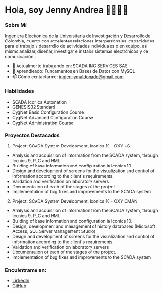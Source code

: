 # Hola, soy Jenny Andrea 👨‍💻👩‍💻



### Sobre Mí

Ingeniera Electronica de la Universitaria de Investigación y Desarrollo de Colombia, cuento con excelentes relaciones interpersonales, capacidades para el trabajo y desarrollo de actividades individuales o en equipo, así mismo analizar, diseñar, investigar e instalar
sistemas electrónicos y de comunicación..

- 🔭 Actualmente trabajando en: SCADA ING SERVICES SAS
- 🌱 Aprendiendo: Fundamentos en Bases de Datos con MySQL
- 📫 Cómo contactarme: ingjennymaldonado@gmail.com
  

### Habilidades

- SCADA Iconics Automation
- GENESIS32 Standard
- CygNet Basic Configuration Course
- CygNet Advanced Configuration Course
- CygNet Administration Course

### Proyectos Destacados

1. Project: SCADA System Development, Iconics 10 - OXY US
- 	Analysis and acquisition of information from the SCADA system, through Iconics 9, PLC and HMI. 
- 	Building of base information and configuration in Iconics 10.
- 	Design and development of screens for the visualization and control of information according to the client's requirements.
- 	Validation and verification on laboratory servers.
- 	Documentation of each of the stages of the project.
- 	Implementation of bug fixes and improvements to the SCADA system


2. Project: SCADA System Development, Iconics 10 - OXY OMAN
- 	Analysis and acquisition of information from the SCADA system, through Iconics 9, PLC and HMI. 
- 	Building of base information and configuration in Iconics 10.
- 	Design, development and management of history databases (Microsoft Access, SQL Server Management Studio)
- 	Design and development of screens for the visualization and control of information according to the client's requirements.
- 	Validation and verification on laboratory servers.
- 	Documentation of each of the stages of the project.
- 	Implementation of bug fixes and improvements to the SCADA system


### Encuéntrame en:

- [LinkedIn](https://www.linkedin.com/in/jenny-maldonado-26b74673/?trk=eml-email_notification_single_search_appearance_01-header-0-profile_glimmer)
- [GitHub](https://github.com/jennyandreamaldonado )


